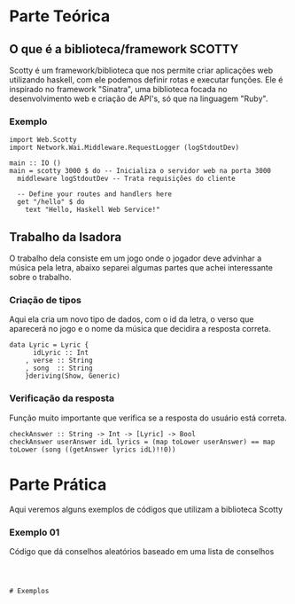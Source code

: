
# Parte Teórica
## O que é a biblioteca/framework SCOTTY
Scotty é um framework/biblioteca que nos permite criar aplicações web utilizando haskell, com ele podemos definir rotas e executar funções. Ele é inspirado no framework "Sinatra", uma biblioteca focada no desenvolvimento web e criação de API's, só que na linguagem "Ruby". 

### Exemplo
```
import Web.Scotty
import Network.Wai.Middleware.RequestLogger (logStdoutDev)

main :: IO ()
main = scotty 3000 $ do -- Inicializa o servidor web na porta 3000
  middleware logStdoutDev -- Trata requisições do cliente

  -- Define your routes and handlers here
  get "/hello" $ do 
    text "Hello, Haskell Web Service!"

```

## Trabalho da Isadora
O trabalho dela consiste em um jogo onde o jogador deve advinhar a música pela letra, abaixo separei algumas partes que achei interessante sobre o trabalho.

### Criação de tipos
Aqui ela cria um novo tipo de dados, com o id da letra, o verso que aparecerá no jogo e o nome da música que decidira a resposta correta.
```
data Lyric = Lyric {
      idLyric :: Int
    , verse :: String
    , song  :: String
    }deriving(Show, Generic)
```

### Verificação da resposta
Função muito importante que verifica se a resposta do usuário está correta.

```
checkAnswer :: String -> Int -> [Lyric] -> Bool
checkAnswer userAnswer idL lyrics = (map toLower userAnswer) == map toLower (song ((getAnswer lyrics idL)!!0))
```
# Parte Prática
Aqui veremos alguns exemplos de códigos que utilizam a biblioteca Scotty
### Exemplo 01
Código que dá conselhos aleatórios baseado em uma lista de conselhos
```



# Exemplos

